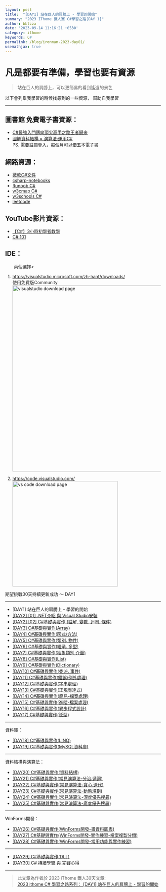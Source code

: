 ```yaml
---
layout: post
title:  "[DAY1] 站在巨人的肩膀上 - 學習的開始"
summary: "2023 IThome 鐵人賽 C#學習之路[DAY 1]"
author: bbtzza
date: '2023-09-14 11:16:21 +0530'
category: ithome
keywords: C#
permalink: /blog/ironman-2023-day01/
usemathjax: true
---
```



# 凡是都要有準備，學習也要有資源

> 站在巨人的肩膀上，可以更簡易的看到遙遠的景色

以下會列舉我學習的時候找尋到的一些資源，
幫助自我學習

-----

## 圖書館 免費電子書資源：

* [C#最強入門邁向頂尖高手之路王者歸來](https://tpml.ebook.hyread.com.tw/bookDetail.jsp?id=325084)
* [圖解資料結構 × 演算法:運用C#](https://tpml.ebook.hyread.com.tw/bookDetail.jsp?id=330621)  
  PS. 需要註冊登入，每個月可以借五本電子書

## 網路資源：

* [微軟C#文件](https://learn.microsoft.com/zh-tw/dotnet/csharp/)
* [csharp-notebooks](https://github.com/dotnet/csharp-notebooks?WT.mc_id=dotnet-35129-website)
* [Runoob C#](https://www.runoob.com/csharp/csharp-tutorial.html) 
* [w3cmap C#](http://www.w3cmap.com/csharp/csharp-tutorial.html)  
* [w3schools C#](https://www.w3schools.com/cs/index.php) 
* [leetcode](https://leetcode.com/problemset/all/)

## YouTube影片資源：

* [【C#】3小時初學者教學](https://www.youtube.com/watch?v=T9BeejD3i0g)
* [C# 101](https://www.youtube.com/watch?v=BM4CHBmAPh4&list=PLdo4fOcmZ0oVxKLQCHpiUWun7vlJJvUiN)

## IDE：

　　兩個選擇>

1. https://visualstudio.microsoft.com/zh-hant/downloads/  
   使用免費版Community  
   <img title="visualstudio download page" src="https://bbtzza.github.io/assets/img/posts/ithome2023/ithome2023_day1_01.png" alt="visualstudio download page" width="601">
   
2. https://code.visualstudio.com/  
   <img src="https://bbtzza.github.io/assets/img/posts/ithome2023/ithome2023_day1_02.png" title="vs code  download page" alt="vs code  download page" width="340">

期望挑戰30天持續更新成功 ～ DAY1 

-----

* [DAY1] 站在巨人的肩膀上 - 學習的開始
* [[DAY2] [01] .NET介紹 與 Visual Studio安裝](https://ithelp.ithome.com.tw/articles/10318133)
* [[DAY2] [02] C#基礎與實作 (註解. 變數. 迴圈. 條件)](https://ithelp.ithome.com.tw/articles/10318570)
* [[DAY3] C#基礎與實作(Array)](https://ithelp.ithome.com.tw/articles/10318389)
* [[DAY4] C#基礎與實作(函式/方法)](https://ithelp.ithome.com.tw/articles/10319063)
* [[DAY5] C#基礎與實作(類別. 物件)](https://ithelp.ithome.com.tw/articles/10320245)
* [[DAY6] C#基礎與實作(繼承. 多型)](https://ithelp.ithome.com.tw/articles/10321479)
* [[DAY7] C#基礎與實作(抽象類別.介面)](https://ithelp.ithome.com.tw/articles/10322514)
* [[DAY8] C#基礎與實作(List)](https://ithelp.ithome.com.tw/articles/10322519)
* [[DAY9] C#基礎與實作(Dictionary)](https://ithelp.ithome.com.tw/articles/10323421)
* [[DAY10] C#基礎與實作(委派. 事件)](https://ithelp.ithome.com.tw/articles/10326052)
* [[DAY11] C#基礎與實作(錯誤/例外處理)](https://ithelp.ithome.com.tw/articles/10324797)
* [[DAY12] C#基礎與實作(字串處理)](https://ithelp.ithome.com.tw/articles/10326986)
* [[DAY13] C#基礎與實作(正規表達式)](https://ithelp.ithome.com.tw/articles/10328778)
* [[DAY14] C#基礎與實作(簡易-檔案處理)](https://ithelp.ithome.com.tw/articles/10329148)
* [[DAY15] C#基礎與實作(進階-檔案處理)](https://ithelp.ithome.com.tw/articles/10329032)
* [[DAY16] C#基礎與實作(異步程式設計)](https://ithelp.ithome.com.tw/articles/10330091)
* [[DAY17] C#基礎與實作(泛型)](https://ithelp.ithome.com.tw/articles/10331491)

-----

資料庫：

* [[DAY18] C#基礎與實作(LINQ)](https://ithelp.ithome.com.tw/articles/10332012)
* [[DAY19] C#基礎與實作(MySQL資料庫)](https://ithelp.ithome.com.tw/articles/10332732)

-----

資料結構與演算法：

* [[DAY20] C#基礎與實作(資料結構)](https://ithelp.ithome.com.tw/articles/10331508)
* [[DAY21] C#基礎與實作(常見演算法-分治.遞迴)](https://ithelp.ithome.com.tw/articles/10333870/)
* [[DAY22] C#基礎與實作(常見演算法-貪心.迭代)](https://ithelp.ithome.com.tw/articles/10334671)
* [[DAY23] C#基礎與實作(常見演算法-動態規劃)](https://ithelp.ithome.com.tw/articles/10318389)
* [[DAY24] C#基礎與實作(常見演算法-深度優先搜尋)](https://ithelp.ithome.com.tw/articles/10335132)
* [[DAY25] C#基礎與實作(常見演算法-廣度優先搜尋)](https://ithelp.ithome.com.tw/articles/10334795)

-----

WinForms開發：

* [[DAY26] C#基礎與實作(WinForms開發-畫資料圖表)](https://ithelp.ithome.com.tw/articles/10335144)
* [[DAY27] C#基礎與實作(WinForms開發-實作練習-檔案複製分類)](https://ithelp.ithome.com.tw/articles/10335920)
* [[DAY28] C#基礎與實作(WinForms開發-常用功能與實作練習)](https://ithelp.ithome.com.tw/articles/10337949) 

-----

* [[DAY29] C#基礎與實作(DLL)](https://ithelp.ithome.com.tw/articles/10337950)
* [[DAY30] C# 持續學習 與 完賽心得](https://ithelp.ithome.com.tw/articles/10337953)

-----

> 此文章為作者於 2023 iThome 鐵人30天文章:  
[2023 ithome C# 學習之路系列： [DAY1] 站在巨人的肩膀上 - 學習的開始](https://ithelp.ithome.com.tw/articles/10317944)

